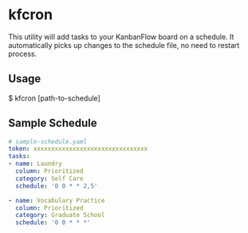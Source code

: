 # kfcron

This utility will add tasks to your KanbanFlow board on a schedule. It
automatically picks up changes to the schedule file, no need to restart
process.

## Usage

  $ kfcron [path-to-schedule]

## Sample Schedule
  
```yaml
# sample-schedule.yaml
token: xxxxxxxxxxxxxxxxxxxxxxxxxxxxxxxx
tasks:
- name: Laundry
  column: Prioritized
  category: Self Care
  schedule: '0 0 * * 2,5'

- name: Vocabulary Practice
  column: Prioritized
  category: Graduate School
  schedule: '0 0 * * *'
```
